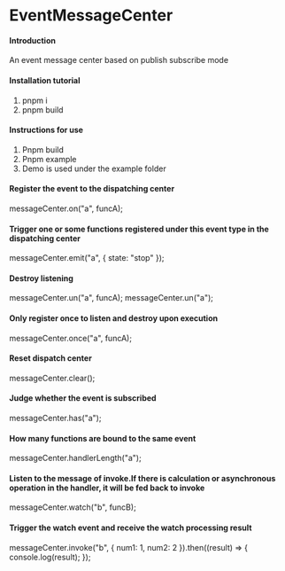 # EventMessageCenter
#### Introduction
An event message center based on publish subscribe mode
#### Installation tutorial
1. pnpm i
2. pnpm build
#### Instructions for use
1. Pnpm build
2. Pnpm example
3. Demo is used under the example folder
#### Register the event to the dispatching center
messageCenter.on("a", funcA);
#### Trigger one or some functions registered under this event type in the dispatching center
messageCenter.emit("a", { state: "stop" });
#### Destroy listening
messageCenter.un("a", funcA);
messageCenter.un("a");
#### Only register once to listen and destroy upon execution
messageCenter.once("a", funcA);
#### Reset dispatch center
messageCenter.clear();
#### Judge whether the event is subscribed
messageCenter.has("a");
#### How many functions are bound to the same event
messageCenter.handlerLength("a");
#### Listen to the message of invoke.If there is calculation or asynchronous operation in the handler, it will be fed back to invoke
messageCenter.watch("b", funcB);
#### Trigger the watch event and receive the watch processing result
messageCenter.invoke("b", { num1: 1, num2: 2 }).then((result) => {
console.log(result);
});